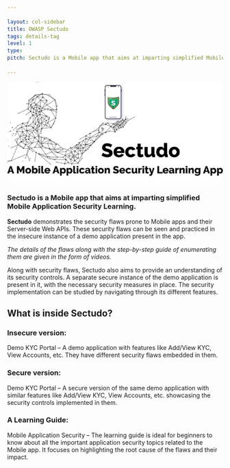 ```yaml
---

layout: col-sidebar
title: OWASP Sectudo
tags: details-tag
level: 1
type: 
pitch: Sectudo is a Mobile app that aims at imparting simplified Mobile Application Security Learning.

---
```

![Intro Image](https://github.com/OWASP/www-project-sectudo/blob/master/assets/images/intro.jpg)

### Sectudo is a Mobile app that aims at imparting simplified Mobile Application Security Learning. ###

**Sectudo** demonstrates the security flaws prone to Mobile apps and their Server-side Web APIs. These security flaws can be seen and practiced in the insecure instance of a demo application present in the app. 

*The details of the flaws along with the step-by-step guide of enumerating them are given in the form of videos.*

Along with security flaws, Sectudo also aims to provide an understanding of its security controls. A separate secure instance of the demo application is present in it, with the necessary security measures in place. The security implementation can be studied by navigating through its different features.

## What is inside Sectudo? ##

### Insecure version:
Demo KYC Portal – A demo application with features like Add/View KYC, View Accounts, etc. They have different security flaws embedded in them.

### Secure version:
Demo KYC Portal – A secure version of the same demo application with similar features like Add/View KYC, View Accounts, etc. showcasing the security controls implemented in them.

### A Learning Guide:
Mobile Application Security – The learning guide is ideal for beginners to know about all the important application security topics related to the Mobile app. It focuses on highlighting the root cause of the flaws and their impact. 
